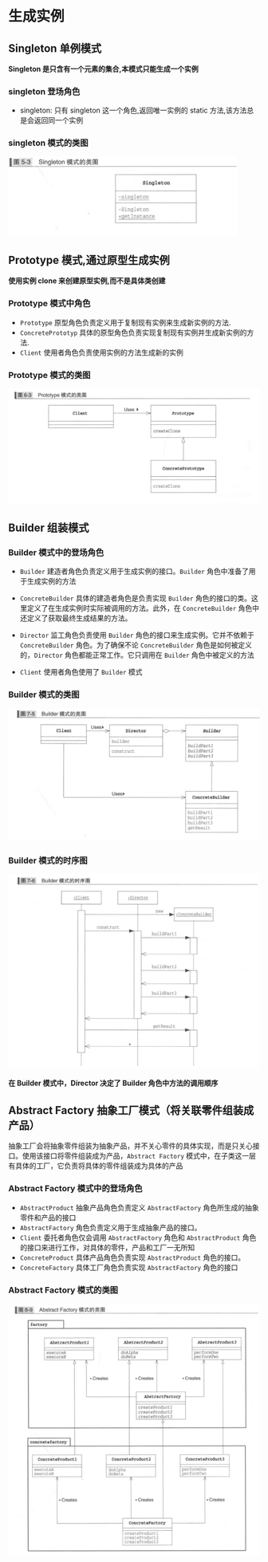 # 生成实例

## Singleton 单例模式

__Singleton 是只含有一个元素的集合,本模式只能生成一个实例__

### singleton 登场角色

* singleton: 只有 singleton 这一个角色,返回唯一实例的 static 方法,该方法总是会返回同一个实例

### singleton 模式的类图

![](./ClassDiagram/singleton单例模式.png)

## Prototype 模式,通过原型生成实例

__使用实例 clone 来创建原型实例,而不是具体类创建__

### Prototype 模式中角色

* `Prototype` 原型角色负责定义用于复制现有实例来生成新实例的方法.
* `ConcretePrototyp` 具体的原型角色负责实现复制现有实例并生成新实例的方法.
* `Client`  使用者角色负责使用实例的方法生成新的实例

### Prototype 模式的类图

![](./ClassDiagram/Prototype模式类图.png)

## Builder 组装模式

### Builder 模式中的登场角色

* `Builder` 建造者角色负责定义用于生成实例的接口。`Builder` 角色中准备了用于生成实例的方法
* `ConcreteBuilder` 具体的建造者角色是负责实现 `Builder` 角色的接口的类。这里定义了在生成实例时实际被调用的方法。此外，在 `ConcreteBuilder` 角色中还定义了获取最终生成结果的方法。

* `Director` 监工角色负责使用 `Builder` 角色的接口来生成实例。它并不依赖于 `ConcreteBuilder` 角色。为了确保不论 `ConcreteBuilder` 角色是如何被定义的，`Director` 角色都能正常工作。它只调用在 `Builder` 角色中被定义的方法
* `Client` 使用者角色使用了 `Builder` 模式

### Builder 模式的类图

![](./ClassDiagram/Builder模式类图.png)

### Builder 模式的时序图

![](./ClassDiagram/Builder模式的时序图.png)

__在 Builder 模式中，Director 决定了 Builder 角色中方法的调用顺序__

## Abstract Factory 抽象工厂模式（将关联零件组装成产品）

抽象工厂会将抽象零件组装为抽象产品，并不关心零件的具体实现，而是只关心接口。使用该接口将零件组装成为产品，`Abstract Factory` 模式中，在子类这一层有具体的工厂，它负责将具体的零件组装成为具体的产品

### Abstract Factory 模式中的登场角色

* `AbstractProduct` 抽象产品角色负责定义 `AbstractFactory` 角色所生成的抽象零件和产品的接口
* `AbstractFactory` 角色负责定义用于生成抽象产品的接口。
* `Client` 委托者角色仅会调用 `AbstractFactory` 角色和 `AbstractProduct` 角色的接口来进行工作，对具体的零件，产品和工厂一无所知
* `ConcreteProduct` 具体产品角色负责实现 `AbstractProduct` 角色的接口。
* `ConcreteFactory` 具体工厂角色负责实现 `AbstractFactory` 角色的接口

### Abstract Factory 模式的类图

![](./ClassDiagram/AbstractFactory模式类图.png)
